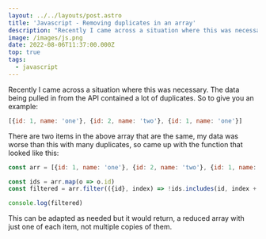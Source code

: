 ```yaml
---
layout: ../../layouts/post.astro
title: 'Javascript - Removing duplicates in an array'
description: "Recently I came across a situation where this was necessary. The data being pulled in from the API contained a lot of duplicates."
image: /images/js.png
date: 2022-08-06T11:37:00.000Z
top: true
tags:
  - javascript
---
```


Recently I came across a situation where this was necessary. The data being pulled in from the API contained a lot of duplicates. So to give you an example:

```js
[{id: 1, name: 'one'}, {id: 2, name: 'two'}, {id: 1, name: 'one'}]

```

There are two items in the above array that are the same, my data was worse than this with many duplicates, so came up with the function that looked like this:

```js
const arr = [{id: 1, name: 'one'}, {id: 2, name: 'two'}, {id: 1, name: 'one'}]

const ids = arr.map(o => o.id)
const filtered = arr.filter(({id}, index) => !ids.includes(id, index + 1))

console.log(filtered)
```

This can be adapted as needed but it would return, a reduced array with just one of each item, not multiple copies of them.